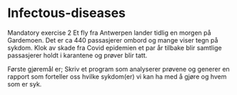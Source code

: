 # Infectous-diseases
Mandatory exercise 2
Et fly fra Antwerpen lander tidlig en morgen på Gardemoen. Det er ca 440 passasjerer ombord og mange viser tegn på sykdom. Klok av skade fra Covid epidemien et par år tilbake blir samtlige passasjerer holdt i karantene og prøver blir tatt.

Første gjøremål er; Skriv et program som analyserer prøvene og generer en rapport som forteller oss hvilke sykdom(er) vi kan ha med å gjøre og hvem som er syk.
